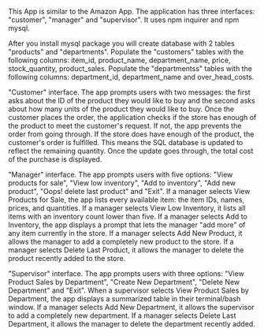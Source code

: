 This App is similar to the Amazon App. The application has three interfaces: "customer", "manager" and "supervisor". It uses npm inquirer and npm mysql.

After you install mysql package you will create database with 2 tables "products" and "departments". Populate the "customers" tables with the following columns: item_id, product_name, department_name, price, stock_quantity, product_sales. Populate the "departmentss" tables with the following columns: department_id, department_name and over_head_costs.

"Customer" interface. The app prompts users with two messages: the first asks about the ID of the product they would like to buy and the second asks about how many units of the product they would like to buy.
Once the customer places the order, the application checks if the store has enough of the product to meet the customer's request. If not, the app prevents the order from going through. If the store does have enough of the product, the customer's order is fulfilled. This means the SQL database is updated to reflect the remaining quantity. Once the update goes through, the total cost of the purchase is displayed.

"Manager" interface. The app prompts users with five options: "View products for sale", "View low inventory", "Add to inventory", "Add new product", "Oops! delete last product" and "Exit".
If a manager selects View Products for Sale, the app lists every available item: the item IDs, names, prices, and quantities.
If a manager selects View Low Inventory, it lists all items with an inventory count lower than five.
If a manager selects Add to Inventory, the app displays a prompt that lets the manager "add more" of any item currently in the store.
If a manager selects Add New Product, it allows the manager to add a completely new product to the store.
If a manager selects Delete Last Product, it allows the manager to delete the product recently added to the store.

"Supervisor" interface. The app prompts users with three options: "View Product Sales by Department", "Create New Department", "Delete New Department" and "Exit".
When a supervisor selects View Product Sales by Department, the app displays a summarized table in their terminal/bash window.
If a manager selects Add New Department, it allows the supervisor to add a completely new department.
If a manager selects Delete Last Department, it allows the manager to delete the department recently added. 





